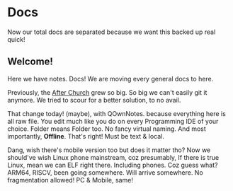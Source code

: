 # Docs
Now our total docs are separated because we want this backed up real quick!

## Welcome!

Here we have notes. Docs! We are moving every general docs to here.

Previously, the [After Church](https://github.com/Perkedel/After-Church) grew so big. So big we can't easily git it anymore. We tried to scour for a better solution, to no avail.

That change today! (maybe), with QOwnNotes. because everything here is all raw file. You edit much like you do on every Programming IDE of your choice. Folder means Folder too. No fancy virtual naming. And most importantly, **Offline**. That's right! Must be text & local.

Dang, wish there's mobile version too but does it matter tho? Now we should've wish Linux phone mainstream, coz presumably, If there is true Linux, mean we can ELF right there. Including phones. Coz guess what? ARM64, RISCV, been going somewhere. Will arrive somewhere. No fragmentation allowed! PC & Mobile, same!
